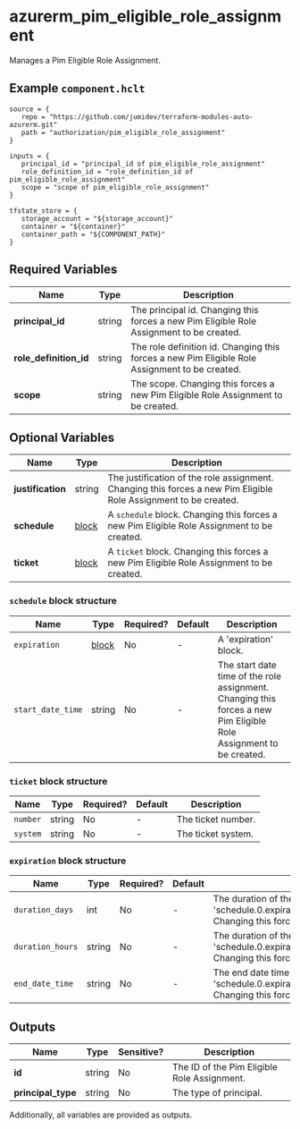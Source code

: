 # azurerm_pim_eligible_role_assignment

Manages a Pim Eligible Role Assignment.

## Example `component.hclt`

```hcl
source = {
   repo = "https://github.com/jumidev/terraform-modules-auto-azurerm.git" 
   path = "authorization/pim_eligible_role_assignment" 
}

inputs = {
   principal_id = "principal_id of pim_eligible_role_assignment" 
   role_definition_id = "role_definition_id of pim_eligible_role_assignment" 
   scope = "scope of pim_eligible_role_assignment" 
}

tfstate_store = {
   storage_account = "${storage_account}" 
   container = "${container}" 
   container_path = "${COMPONENT_PATH}" 
}

```

## Required Variables

| Name | Type |  Description |
| ---- | --------- |  ----------- |
| **principal_id** | string |  The principal id. Changing this forces a new Pim Eligible Role Assignment to be created. | 
| **role_definition_id** | string |  The role definition id. Changing this forces a new Pim Eligible Role Assignment to be created. | 
| **scope** | string |  The scope. Changing this forces a new Pim Eligible Role Assignment to be created. | 

## Optional Variables

| Name | Type |  Description |
| ---- | --------- |  ----------- |
| **justification** | string |  The justification of the role assignment. Changing this forces a new Pim Eligible Role Assignment to be created. | 
| **schedule** | [block](#schedule-block-structure) |  A `schedule` block. Changing this forces a new Pim Eligible Role Assignment to be created. | 
| **ticket** | [block](#ticket-block-structure) |  A `ticket` block. Changing this forces a new Pim Eligible Role Assignment to be created. | 

### `schedule` block structure

| Name | Type | Required? | Default | Description |
| ---- | ---- | --------- | ------- | ----------- |
| `expiration` | [block](#schedule-block-structure) | No | - | A 'expiration' block. |
| `start_date_time` | string | No | - | The start date time of the role assignment. Changing this forces a new Pim Eligible Role Assignment to be created. |

### `ticket` block structure

| Name | Type | Required? | Default | Description |
| ---- | ---- | --------- | ------- | ----------- |
| `number` | string | No | - | The ticket number. |
| `system` | string | No | - | The ticket system. |

### `expiration` block structure

| Name | Type | Required? | Default | Description |
| ---- | ---- | --------- | ------- | ----------- |
| `duration_days` | int | No | - | The duration of the role assignment in days. Conflicts with 'schedule.0.expiration.0.duration_hours','schedule.0.expiration.0.end_date_time' Changing this forces a new Pim Eligible Role Assignment to be created. |
| `duration_hours` | string | No | - | The duration of the role assignment in hours. Conflicts with 'schedule.0.expiration.0.duration_days','schedule.0.expiration.0.end_date_time' Changing this forces a new Pim Eligible Role Assignment to be created. |
| `end_date_time` | string | No | - | The end date time of the role assignment. Conflicts with 'schedule.0.expiration.0.duration_days','schedule.0.expiration.0.duration_hours' Changing this forces a new Pim Eligible Role Assignment to be created. |



## Outputs

| Name | Type | Sensitive? | Description |
| ---- | ---- | --------- | --------- |
| **id** | string | No  | The ID of the Pim Eligible Role Assignment. | 
| **principal_type** | string | No  | The type of principal. | 

Additionally, all variables are provided as outputs.
